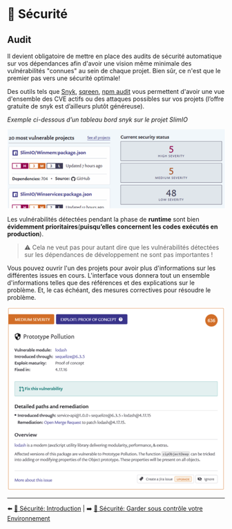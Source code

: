 # 🔐 Sécurité

## Audit

Il devient obligatoire de mettre en place des audits de sécurité automatique sur vos dépendances afin d'avoir une vision même minimale des vulnérabilités "connues" au sein de chaque projet. Bien sûr, ce n'est que le premier pas vers une sécurité optimale!

Des outils tels que [Snyk](https://snyk.io/), [sqreen](https://www.sqreen.com/), [npm audit](https://docs.npmjs.com/auditing-package-dependencies-for-security-vulnerabilities) vous permettent d'avoir une vue d'ensemble des CVE actifs ou des attaques possibles sur vos projets (l’offre gratuite de snyk est d’ailleurs plutôt généreuse).

*Exemple ci-dessous d’un tableau bord snyk sur le projet SlimIO*

<img src="../../../assets/securite/intro.png" alt="Exemple" width="600">

Les vulnérabilités détectées pendant la phase de **runtime** sont bien **évidemment prioritaires**(**puisqu’elles concernent les codes exécutés en production**).

> ⚠️ Cela ne veut pas pour autant dire que les vulnérabilités détectées sur les dépendances de développement ne sont pas importantes !

Vous pouvez ouvrir l'un des projets pour avoir plus d'informations sur les différentes issues en cours. L'interface vous donnera tout un ensemble d'informations telles que des références et des explications sur le problème. Et, le cas échéant, des mesures correctives pour résoudre le problème.

<img src="../../../assets/securite/intro-2.png" alt="Exemple" width="600">

---

⬅️ [🔐 Sécurité: Introduction](./introduction.md) |
➡️ [🔐 Sécurité: Garder sous contrôle votre Environnement](./garder-sous-controle-environnement.md)

